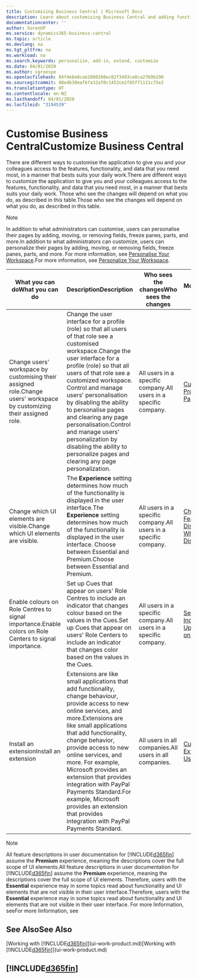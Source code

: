 ```yaml
---
title: Customising Business Central | Microsoft Docs
description: Learn about customising Business Central and adding functionality.
documentationcenter: ''
author: SorenGP
ms.service: dynamics365-business-central
ms.topic: article
ms.devlang: na
ms.tgt_pltfrm: na
ms.workload: na
ms.search.keywords: personalize, add-in, extend, customize
ms.date: 04/01/2020
ms.author: sgroespe
ms.openlocfilehash: 84f4e6e0cab2080260ec02f3493ce8ca2769b290
ms.sourcegitcommit: 88e4b30eaf6fa32af0c1452ce2f85ff1111c75e2
ms.translationtype: HT
ms.contentlocale: en-NZ
ms.lasthandoff: 04/01/2020
ms.locfileid: "3194539"
---
```

# <a name="customize-business-central"></a><span data-ttu-id="1f8b7-103">Customise Business Central</span><span class="sxs-lookup"><span data-stu-id="1f8b7-103">Customize Business Central</span></span>
<span data-ttu-id="1f8b7-104">There are different ways to customise the application to give you and your colleagues access to the features, functionality, and data that you need most, in a manner that bests suits your daily work.</span><span class="sxs-lookup"><span data-stu-id="1f8b7-104">There are different ways to customize the application to give you and your colleagues access to the features, functionality, and data that you need most, in a manner that bests suits your daily work.</span></span> <span data-ttu-id="1f8b7-105">Those who see the changes will depend on what you do, as described in this table.</span><span class="sxs-lookup"><span data-stu-id="1f8b7-105">Those who see the changes will depend on what you do, as described in this table.</span></span>

> [!NOTE]
> <span data-ttu-id="1f8b7-106">In addition to what administrators can customise, users can personalise their pages by adding, moving, or removing fields, freeze panes, parts, and more.</span><span class="sxs-lookup"><span data-stu-id="1f8b7-106">In addition to what administrators can customize, users can personalize their pages by adding, moving, or removing fields, freeze panes, parts, and more.</span></span> <span data-ttu-id="1f8b7-107">For more information, see [Personalise Your Workspace](ui-personalization-user.md).</span><span class="sxs-lookup"><span data-stu-id="1f8b7-107">For more information, see [Personalize Your Workspace](ui-personalization-user.md).</span></span>

| <span data-ttu-id="1f8b7-108">What you can do</span><span class="sxs-lookup"><span data-stu-id="1f8b7-108">What you can do</span></span>    |  <span data-ttu-id="1f8b7-109">Description</span><span class="sxs-lookup"><span data-stu-id="1f8b7-109">Description</span></span>  |  <span data-ttu-id="1f8b7-110">Who sees the changes</span><span class="sxs-lookup"><span data-stu-id="1f8b7-110">Who sees the changes</span></span>  |  <span data-ttu-id="1f8b7-111">More information</span><span class="sxs-lookup"><span data-stu-id="1f8b7-111">More information</span></span>  |
|-----|---------------|---------|-------|
|<span data-ttu-id="1f8b7-112">Change users' workspace by customising their assigned role.</span><span class="sxs-lookup"><span data-stu-id="1f8b7-112">Change users' workspace by customizing their assigned role.</span></span>|<span data-ttu-id="1f8b7-113">Change the user interface for a profile (role) so that all users of that role see a customised workspace.</span><span class="sxs-lookup"><span data-stu-id="1f8b7-113">Change the user interface for a profile (role) so that all users of that role see a customized workspace.</span></span> <span data-ttu-id="1f8b7-114">Control and manage users' personalisation by disabling the ability to personalise pages and clearing any page personalisation.</span><span class="sxs-lookup"><span data-stu-id="1f8b7-114">Control and manage users' personalization by disabling the ability to personalize pages and clearing any page personalization.</span></span>|<span data-ttu-id="1f8b7-115">All users in a specific company.</span><span class="sxs-lookup"><span data-stu-id="1f8b7-115">All users in a specific company.</span></span>|[<span data-ttu-id="1f8b7-116">Customise Pages for Profiles</span><span class="sxs-lookup"><span data-stu-id="1f8b7-116">Customize Pages for Profiles</span></span>](ui-personalization-manage.md)|
|<span data-ttu-id="1f8b7-117">Change which UI elements are visible.</span><span class="sxs-lookup"><span data-stu-id="1f8b7-117">Change which UI elements are visible.</span></span>|<span data-ttu-id="1f8b7-118">The **Experience** setting determines how much of the functionality is displayed in the user interface.</span><span class="sxs-lookup"><span data-stu-id="1f8b7-118">The **Experience** setting determines how much of the functionality is displayed in the user interface.</span></span> <span data-ttu-id="1f8b7-119">Choose between Essential and Premium.</span><span class="sxs-lookup"><span data-stu-id="1f8b7-119">Choose between Essential and Premium.</span></span>|<span data-ttu-id="1f8b7-120">All users in a specific company.</span><span class="sxs-lookup"><span data-stu-id="1f8b7-120">All users in a specific company.</span></span>|[<span data-ttu-id="1f8b7-121">Change Which Features are Displayed</span><span class="sxs-lookup"><span data-stu-id="1f8b7-121">Change Which Features are Displayed</span></span>](ui-experiences.md)|
|<span data-ttu-id="1f8b7-122">Enable colours on Role Centres to signal importance.</span><span class="sxs-lookup"><span data-stu-id="1f8b7-122">Enable colors on Role Centers to signal importance.</span></span>|<span data-ttu-id="1f8b7-123">Set up Cues that appear on users' Role Centres to include an indicator that changes colour based on the values in the Cues.</span><span class="sxs-lookup"><span data-stu-id="1f8b7-123">Set up Cues that appear on users' Role Centers to include an indicator that changes color based on the values in the Cues.</span></span>|<span data-ttu-id="1f8b7-124">All users in a specific company.</span><span class="sxs-lookup"><span data-stu-id="1f8b7-124">All users in a specific company.</span></span>|[<span data-ttu-id="1f8b7-125">Set Up a Coloured Indicator on Cues</span><span class="sxs-lookup"><span data-stu-id="1f8b7-125">Set Up a Colored Indicator on Cues</span></span>](admin-how-set-up-colored-indicator-on-cues.md)|
|<span data-ttu-id="1f8b7-126">Install an extension</span><span class="sxs-lookup"><span data-stu-id="1f8b7-126">Install an extension</span></span>|<span data-ttu-id="1f8b7-127">Extensions are like small applications that add functionality, change behaviour, provide access to new online services, and more.</span><span class="sxs-lookup"><span data-stu-id="1f8b7-127">Extensions are like small applications that add functionality, change behavior, provide access to new online services, and more.</span></span> <span data-ttu-id="1f8b7-128">For example, Microsoft provides an extension that provides integration with PayPal Payments Standard.</span><span class="sxs-lookup"><span data-stu-id="1f8b7-128">For example, Microsoft provides an extension that provides integration with PayPal Payments Standard.</span></span>|<span data-ttu-id="1f8b7-129">All users in all companies.</span><span class="sxs-lookup"><span data-stu-id="1f8b7-129">All users in all companies.</span></span>|[<span data-ttu-id="1f8b7-130">Customising Using Extensions</span><span class="sxs-lookup"><span data-stu-id="1f8b7-130">Customizing Using Extensions</span></span>](ui-extensions.md)|
> [!NOTE]
> <span data-ttu-id="1f8b7-131">All feature descriptions in user documentation for [!INCLUDE[d365fin](includes/d365fin_md.md)] assume the **Premium** experience, meaning the descriptions cover the full scope of UI elements.</span><span class="sxs-lookup"><span data-stu-id="1f8b7-131">All feature descriptions in user documentation for [!INCLUDE[d365fin](includes/d365fin_md.md)] assume the **Premium** experience, meaning the descriptions cover the full scope of UI elements.</span></span> <span data-ttu-id="1f8b7-132">Therefore, users with the **Essential** experience may in some topics read about functionality and UI elements that are not visible in their user interface.</span><span class="sxs-lookup"><span data-stu-id="1f8b7-132">Therefore, users with the **Essential** experience may in some topics read about functionality and UI elements that are not visible in their user interface.</span></span> <span data-ttu-id="1f8b7-133">For more linformation, see</span><span class="sxs-lookup"><span data-stu-id="1f8b7-133">For more linformation, see</span></span>

## <a name="see-also"></a><span data-ttu-id="1f8b7-134">See Also</span><span class="sxs-lookup"><span data-stu-id="1f8b7-134">See Also</span></span>
<span data-ttu-id="1f8b7-135">[Working with [!INCLUDE[d365fin](includes/d365fin_md.md)]](ui-work-product.md)</span><span class="sxs-lookup"><span data-stu-id="1f8b7-135">[Working with [!INCLUDE[d365fin](includes/d365fin_md.md)]](ui-work-product.md)</span></span>  

## [!INCLUDE[d365fin](includes/free_trial_md.md)]  
